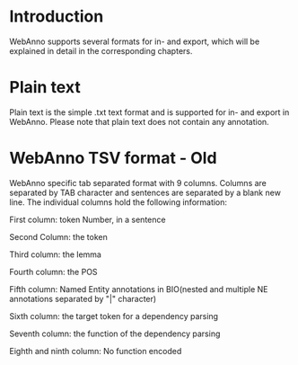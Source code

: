 # Introduction #
WebAnno supports several formats for in- and export, which will be explained in detail in the corresponding chapters.



# Plain text #
Plain text is the simple .txt text format and is supported for in- and export in WebAnno. Please note that plain text does not contain any annotation.

# WebAnno TSV format - Old #
WebAnno specific tab separated format with 9 columns. Columns are separated by TAB character and sentences are separated by a blank new line. The individual columns hold the following information:

First column: token Number, in a sentence

Second Column: the token

Third column: the lemma

Fourth column: the POS

Fifth column: Named Entity annotations in BIO(nested and multiple NE annotations separated by "|" character)

Sixth column: the target token for a dependency parsing <br>

Seventh column: the function of the dependency parsing <br>

Eighth and ninth column: No function encoded